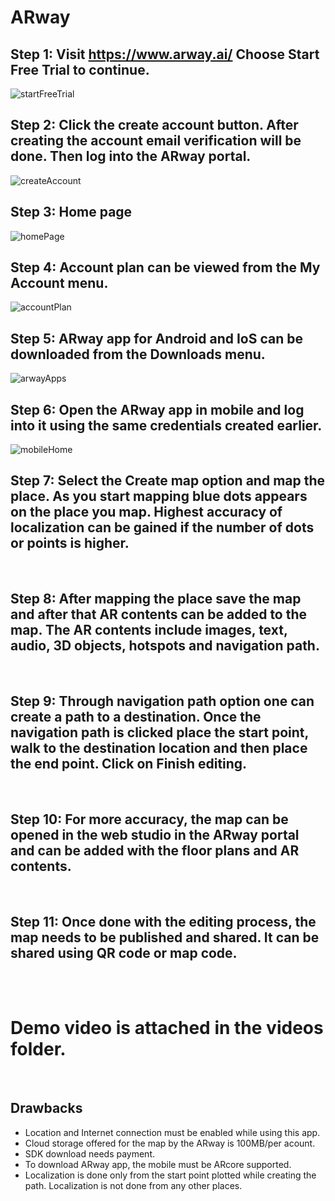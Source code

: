 # ARway

## Step 1: Visit https://www.arway.ai/ Choose Start Free Trial to continue.
![startFreeTrial](https://user-images.githubusercontent.com/107112750/192640184-f43de338-b6be-46da-a096-3f2fea43eb5e.png)

## Step 2: Click the create account button. After creating the account email verification will be done. Then log into the ARway portal.
![createAccount](https://user-images.githubusercontent.com/107112750/192640351-1fd97a8c-fd69-4366-82db-8ee819e59a5e.png)


## Step 3: Home page
![homePage](https://user-images.githubusercontent.com/107112750/192640489-3097f485-649c-4082-ba46-86ad78151479.png)

## Step 4: Account plan can be viewed from the My Account menu. 
![accountPlan](https://user-images.githubusercontent.com/107112750/192640532-ee52d53a-eff6-4516-933f-bb6563a07e92.png)

## Step 5: ARway app for Android and IoS can be downloaded from the Downloads menu.
![arwayApps](https://user-images.githubusercontent.com/107112750/192640563-48cef019-a338-4053-b175-46e61731c449.png)

## Step 6: Open the ARway app in mobile and log into it using the same credentials created earlier. 
![mobileHome](https://user-images.githubusercontent.com/107112750/192640599-49cf95b0-5c72-4674-985d-e50b6c297534.jpg)

## Step 7: Select the Create map option and map the place. As you start mapping blue dots appears on the place you map. Highest accuracy of localization can be gained if the number of dots or points is higher. 
<br>

## Step 8: After mapping the place save the map and after that AR contents can be added to the map. The AR contents include images, text, audio, 3D objects, hotspots and navigation path. 
<br>

## Step 9: Through navigation path option one can create a path to a destination. Once the navigation path is clicked place the start point, walk to the destination location and then place the end point. Click on Finish editing.
<br>

## Step 10: For more accuracy, the map can be opened in the web studio in the ARway portal and can be added with the floor plans and AR contents. 
<br>

## Step 11: Once done with the editing process, the map needs to be published and shared. It can be shared using QR code or map code.
<br>
<br>

# Demo video is attached in the videos folder.
<br>

## Drawbacks
* Location and Internet connection must be enabled while using this app.
* Cloud storage offered for the map by the ARway is 100MB/per acount. 
* SDK download needs payment.
* To download ARway app, the mobile must be ARcore supported.
* Localization is done only from the start point plotted while creating the path. Localization is not done from any other places. 
